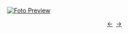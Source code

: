 [![Foto Preview](preview/repo-10.avif)](https://mySuperCoolProjects.github.io/repo-10)

<div align="center" style="display: flex; justify-content: center;">
  <a  href="https://github.com/mySuperCoolProjects/repo-9" target="_blank">&#8592;</a>
  &nbsp;&nbsp;
  <a  href="https://github.com/mySuperCoolProjects/repo-11" target="_blank">&#8594;</a>
</div>
